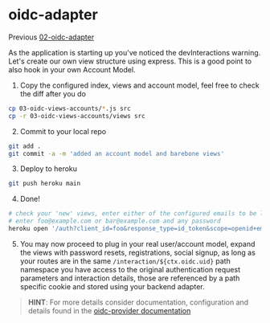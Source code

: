 # oidc-adapter

Previous [02-oidc-adapter](../02-oidc-adapter/README.md)

As the application is starting up you've noticed the devInteractions warning. Let's create our own
view structure using express. This is a good point to also hook in your own Account Model.

1) Copy the configured index, views and account model, feel free to check the diff after you do  
```bash
cp 03-oidc-views-accounts/*.js src
cp -r 03-oidc-views-accounts/views src
```

2) Commit to your local repo  
```bash
git add .
git commit -a -m 'added an account model and barebone views'
```

3) Deploy to heroku  
```bash
git push heroku main
```

4) Done!  
```bash
# check your 'new' views, enter either of the configured emails to be logged in
# enter foo@example.com or bar@example.com and any password
heroku open '/auth?client_id=foo&response_type=id_token&scope=openid+email&nonce=foobar&prompt=login'
```

5) You may now proceed to plug in your real user/account model, expand the views with password resets,
  registrations, social signup, as long as your routes are in the same `/interaction/${ctx.oidc.uid}`
  path namespace you have access to the original authentication request parameters and interaction
  details, those are referenced by a path specific cookie and stored using your backend adapter.

> **HINT**: For more details consider documentation, configuration and details found in the [oidc-provider documentation](https://github.com/panva/node-oidc-provider)
